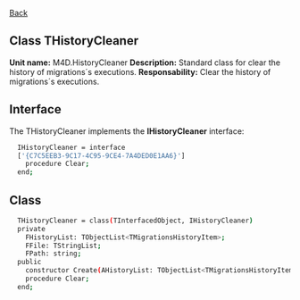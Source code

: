 [Back](CLASS_REFERENCES.md)
## Class **THistoryCleaner** ## 

**Unit name:** M4D.HistoryCleaner
**Description:** Standard class for clear the history of migrations´s executions.
**Responsability:** Clear the history of migrations´s executions.

## Interface ##
The THistoryCleaner implements the **IHistoryCleaner** interface:
```sh
  IHistoryCleaner = interface
  ['{C7C5EEB3-9C17-4C95-9CE4-7A4DED0E1AA6}']
    procedure Clear;
  end;
```

## Class ##

```sh
  THistoryCleaner = class(TInterfacedObject, IHistoryCleaner)
  private
    FHistoryList: TObjectList<TMigrationsHistoryItem>;
    FFile: TStringList;
    FPath: string;
  public
    constructor Create(AHistoryList: TObjectList<TMigrationsHistoryItem>; AFile: TStringList; APath: string); reintroduce;
    procedure Clear;
  end;
```